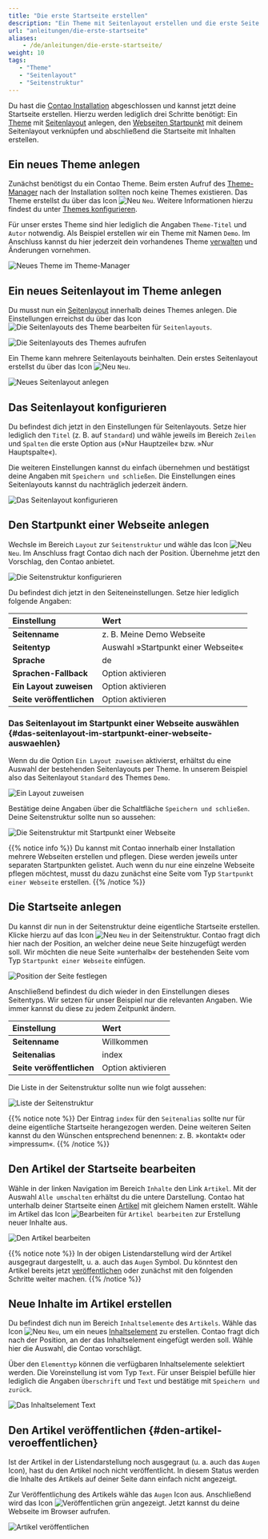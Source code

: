 ```yaml
---
title: "Die erste Startseite erstellen"
description: "Ein Theme mit Seitenlayout erstellen und die erste Seite veröffentlichen."
url: "anleitungen/die-erste-startseite"
aliases:
    - /de/anleitungen/die-erste-startseite/
weight: 10
tags: 
   - "Theme"
   - "Seitenlayout"
   - "Seitenstruktur"
---
```


Du hast die [Contao Installation](../../installation) abgeschlossen und kannst jetzt deine Startseite erstellen. 
Hierzu werden lediglich drei Schritte benötigt: Ein [Theme](../../theme-manager/themes-verwalten) mit 
[Seitenlayout](../../theme-manager/seitenlayouts-verwalten) anlegen, den 
[Webseiten Startpunkt](../../seitenstruktur/seiten-als-zentrale-elemente/#seitentypen) mit deinem Seitenlayout 
verknüpfen und abschließend die Startseite mit Inhalten erstellen.

## Ein neues Theme anlegen

Zunächst benötigst du ein Contao Theme. Beim ersten Aufruf des [Theme-Manager](../../theme-manager) nach der Installation
sollten noch keine Themes existieren. Das Theme erstellst du über das Icon ![Neu](/de/icons/new.svg?classes=icon) `Neu`. 
Weitere Informationen hierzu findest du unter [Themes konfigurieren](../../theme-manager/themes-verwalten/#themes-konfigurieren). 

Für unser erstes Theme sind hier lediglich die Angaben `Theme-Titel` und `Autor` notwendig. Als Beispiel 
erstellen wir ein Theme mit Namen `Demo`. Im Anschluss kannst du hier jederzeit dein vorhandenes Theme 
[verwalten](../../theme-manager/themes-verwalten) und Änderungen vornehmen.

![Neues Theme im Theme-Manager](/de/guides/images/de/first-page/neues-theme-im-theme-manager.png?classes=shadow)


## Ein neues Seitenlayout im Theme anlegen

Du musst nun ein [Seitenlayout](../../theme-manager/seitenlayouts-verwalten) innerhalb deines Themes anlegen. Die 
Einstellungen erreichst du über das Icon ![Die Seitenlayouts des Theme bearbeiten](/de/icons/layout.svg?classes=icon) für `Seitenlayouts`. 

![Die Seitenlayouts des Themes aufrufen](/de/guides/images/de/first-page/die-seitenlayouts-des-themes-aufrufen.png?classes=shadow)

Ein Theme kann mehrere Seitenlayouts beinhalten. Dein erstes Seitenlayout erstellst du über das Icon ![Neu](/de/icons/new.svg?classes=icon) `Neu`.

![Neues Seitenlayout anlegen](/de/guides/images/de/first-page/neues-seitenlayout-anlegen.png?classes=shadow)


## Das Seitenlayout konfigurieren

Du befindest dich jetzt in den Einstellungen für Seitenlayouts. Setze hier lediglich den `Titel` (z. B. auf `Standard`) 
und wähle jeweils im Bereich `Zeilen` und `Spalten` die erste Option aus (»Nur Hauptzeile« bzw. »Nur Hauptspalte«). 

Die weiteren Einstellungen kannst du einfach übernehmen und bestätigst deine Angaben
mit `Speichern und schließen`. Die Einstellungen eines Seitenlayouts kannst du nachträglich jederzeit ändern.

![Das Seitenlayout konfigurieren](/de/guides/images/de/first-page/das-seitenlayout-konfigurieren.png?classes=shadow)


## Den Startpunkt einer Webseite anlegen

Wechsle im Bereich `Layout` zur `Seitenstruktur` und wähle das Icon ![Neu](/de/icons/new.svg?classes=icon) `Neu`. 
Im Anschluss fragt Contao dich nach der Position. Übernehme jetzt den Vorschlag, den Contao anbietet.

![Die Seitenstruktur konfigurieren](/de/guides/images/de/first-page/die-seitenstruktur-konfigurieren.png?classes=shadow)

Du befindest dich jetzt in den Seiteneinstellungen. Setze hier lediglich folgende Angaben:

| Einstellung                | Wert                                |
|:---------------------------|:------------------------------------|
| **Seitenname**             | z. B. Meine Demo Webseite           |
| **Seitentyp**              | Auswahl »Startpunkt einer Webseite« |
| **Sprache**                | de                                  |
| **Sprachen-Fallback**      | Option aktivieren                   |
| **Ein Layout zuweisen**    | Option aktivieren                   |
| **Seite veröffentlichen**  | Option aktivieren                   |


### Das Seitenlayout im Startpunkt einer Webseite auswählen {#das-seitenlayout-im-startpunkt-einer-webseite-auswaehlen}

Wenn du die Option `Ein Layout zuweisen` aktivierst, erhältst du eine Auswahl der bestehenden Seitenlayouts per Theme.
In unserem Beispiel also das Seitenlayout `Standard` des Themes `Demo`.

![Ein Layout zuweisen](/de/guides/images/de/first-page/ein-layout-zuweisen.png?classes=shadow)

Bestätige deine Angaben über die Schaltfläche `Speichern und schließen`. Deine Seitenstruktur sollte nun 
so aussehen:

![Die Seitenstruktur mit Startpunkt einer Webseite](/de/guides/images/de/first-page/die-seitenstruktur-mit-dem-neuen-startpunkt.png?classes=shadow)

{{% notice info %}}
Du kannst mit Contao innerhalb einer Installation mehrere Webseiten erstellen und pflegen. Diese werden jeweils 
unter separaten Startpunkten gelistet. Auch wenn du nur eine einzelne Webseite pflegen möchtest, musst du dazu zunächst 
eine Seite vom Typ `Startpunkt einer Webseite` erstellen.
{{% /notice %}}


## Die Startseite anlegen

Du kannst dir nun in der Seitenstruktur deine eigentliche Startseite erstellen. Klicke hierzu auf das 
Icon ![Neu](/de/icons/new.svg?classes=icon) `Neu` in der Seitenstruktur. Contao fragt dich hier nach der Position, 
an welcher deine neue Seite hinzugefügt werden soll. Wir möchten die neue Seite »unterhalb« der bestehenden 
Seite vom Typ `Startpunkt einer Webseite` einfügen. 

![Position der Seite festlegen](/de/guides/images/de/first-page/position-der-seite-festlegen.png?classes=shadow)

Anschließend befindest du dich wieder in den Einstellungen dieses Seitentyps. Wir setzen für unser Beispiel nur die 
relevanten Angaben. Wie immer kannst du diese zu jedem Zeitpunkt ändern.

| Einstellung                | Wert                                |
|:---------------------------|:------------------------------------|
| **Seitenname**             | Willkommen                          |
| **Seitenalias**            | index                               |
| **Seite veröffentlichen**  | Option aktivieren                   |

Die Liste in der Seitenstruktur sollte nun wie folgt aussehen:

![Liste der Seitenstruktur](/de/guides/images/de/first-page/liste-der-seitenstruktur.png?classes=shadow)

{{% notice note %}}
Der Eintrag `index` für den `Seitenalias` sollte nur für deine eigentliche Startseite herangezogen werden. Deine weiteren
Seiten kannst du den Wünschen entsprechend benennen: z. B. »kontakt« oder »impressum«.
{{% /notice %}}


## Den Artikel der Startseite bearbeiten

Wähle in der linken Navigation im Bereich `Inhalte` den Link `Artikel`. Mit der Auswahl `Alle umschalten` erhältst du
die untere Darstellung. Contao hat unterhalb deiner Startseite einen [Artikel](../../artikelverwaltung/artikel) mit 
gleichem Namen erstellt. Wähle im Artikel das Icon ![Bearbeiten](/de/icons/edit.svg?classes=icon) für `Artikel bearbeiten` 
zur Erstellung neuer Inhalte aus.

![Den Artikel bearbeiten](/de/guides/images/de/first-page/den-artikel-bearbeiten.png?classes=shadow)

{{% notice note %}}
In der obigen Listendarstellung wird der Artikel ausgegraut dargestellt, u. a. auch das `Augen` Symbol. Du könntest 
den Artikel bereits jetzt [veröffentlichen](#den-artikel-veroeffentlichen) oder zunächst mit den folgenden Schritte weiter machen.
{{% /notice %}}


## Neue Inhalte im Artikel erstellen

Du befindest dich nun im Bereich `Inhaltselemente` des `Artikels`. Wähle das Icon ![Neu](/de/icons/new.svg?classes=icon) `Neu`, 
um ein neues [Inhaltselement](../../artikelverwaltung/inhaltselemente) zu erstellen. Contao fragt dich nach der Position, 
an der das Inhaltselement eingefügt werden soll. Wähle hier die Auswahl, die Contao vorschlägt.

Über den `Elementtyp` können die verfügbaren Inhaltselemente selektiert werden. Die Voreinstellung ist vom Typ `Text`. 
Für unser Beispiel befülle hier lediglich die Angaben `Überschrift` und `Text` und bestätige mit `Speichern und zurück`.

![Das Inhaltselement Text](/de/guides/images/de/first-page/das-inhaltselement-text.png?classes=shadow)


## Den Artikel veröffentlichen {#den-artikel-veroeffentlichen}

Ist der Artikel in der Listendarstellung noch ausgegraut (u. a. auch das `Augen` Icon), hast du den Artikel 
noch nicht veröffentlicht. In diesem Status werden die Inhalte des Artikels auf deiner Seite dann 
einfach nicht angezeigt. 

Zur Veröffentlichung des Artikels wähle das `Augen` Icon aus. Anschließend wird das 
Icon ![Veröffentlichen](/de/icons/published.svg?classes=icon) grün angezeigt. Jetzt kannst du deine Webseite im Browser aufrufen.

![Artikel veröffentlichen](/de/guides/images/de/first-page/artikel-veroeffentlichen.png?classes=shadow)
